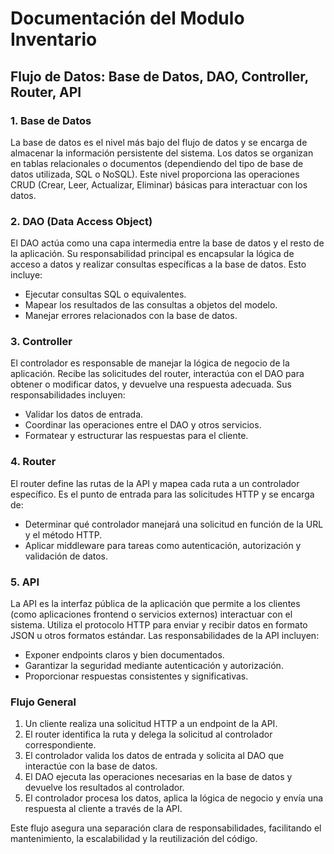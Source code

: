 # Documentación del Modulo Inventario

## Flujo de Datos: Base de Datos, DAO, Controller, Router, API

### 1. Base de Datos
La base de datos es el nivel más bajo del flujo de datos y se encarga de almacenar la información persistente del sistema. Los datos se organizan en tablas relacionales o documentos (dependiendo del tipo de base de datos utilizada, SQL o NoSQL). Este nivel proporciona las operaciones CRUD (Crear, Leer, Actualizar, Eliminar) básicas para interactuar con los datos.

### 2. DAO (Data Access Object)
El DAO actúa como una capa intermedia entre la base de datos y el resto de la aplicación. Su responsabilidad principal es encapsular la lógica de acceso a datos y realizar consultas específicas a la base de datos. Esto incluye:
- Ejecutar consultas SQL o equivalentes.
- Mapear los resultados de las consultas a objetos del modelo.
- Manejar errores relacionados con la base de datos.

### 3. Controller
El controlador es responsable de manejar la lógica de negocio de la aplicación. Recibe las solicitudes del router, interactúa con el DAO para obtener o modificar datos, y devuelve una respuesta adecuada. Sus responsabilidades incluyen:
- Validar los datos de entrada.
- Coordinar las operaciones entre el DAO y otros servicios.
- Formatear y estructurar las respuestas para el cliente.

### 4. Router
El router define las rutas de la API y mapea cada ruta a un controlador específico. Es el punto de entrada para las solicitudes HTTP y se encarga de:
- Determinar qué controlador manejará una solicitud en función de la URL y el método HTTP.
- Aplicar middleware para tareas como autenticación, autorización y validación de datos.

### 5. API
La API es la interfaz pública de la aplicación que permite a los clientes (como aplicaciones frontend o servicios externos) interactuar con el sistema. Utiliza el protocolo HTTP para enviar y recibir datos en formato JSON u otros formatos estándar. Las responsabilidades de la API incluyen:
- Exponer endpoints claros y bien documentados.
- Garantizar la seguridad mediante autenticación y autorización.
- Proporcionar respuestas consistentes y significativas.

### Flujo General
1. Un cliente realiza una solicitud HTTP a un endpoint de la API.
2. El router identifica la ruta y delega la solicitud al controlador correspondiente.
3. El controlador valida los datos de entrada y solicita al DAO que interactúe con la base de datos.
4. El DAO ejecuta las operaciones necesarias en la base de datos y devuelve los resultados al controlador.
5. El controlador procesa los datos, aplica la lógica de negocio y envía una respuesta al cliente a través de la API.

Este flujo asegura una separación clara de responsabilidades, facilitando el mantenimiento, la escalabilidad y la reutilización del código.